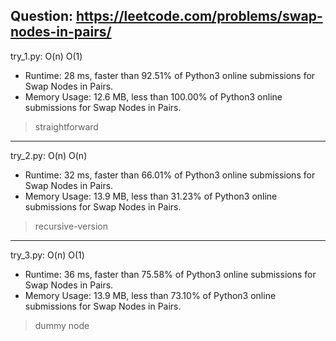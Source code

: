 Question: https://leetcode.com/problems/swap-nodes-in-pairs/
---

try_1.py: O(n) O(1)

* Runtime: 28 ms, faster than 92.51% of Python3 online submissions for Swap Nodes in Pairs.
* Memory Usage: 12.6 MB, less than 100.00% of Python3 online submissions for Swap Nodes in Pairs.

> straightforward

---

try_2.py: O(n) O(n)
* Runtime: 32 ms, faster than 66.01% of Python3 online submissions for Swap Nodes in Pairs.
* Memory Usage: 13.9 MB, less than 31.23% of Python3 online submissions for Swap Nodes in Pairs.

> recursive-version

---

try_3.py: O(n) O(1)

* Runtime: 36 ms, faster than 75.58% of Python3 online submissions for Swap Nodes in Pairs.
* Memory Usage: 13.9 MB, less than 73.10% of Python3 online submissions for Swap Nodes in Pairs.

> dummy node
